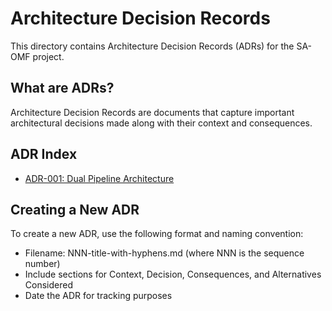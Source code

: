 # Architecture Decision Records

This directory contains Architecture Decision Records (ADRs) for the SA-OMF project.

## What are ADRs?

Architecture Decision Records are documents that capture important architectural decisions made along with their context and consequences.

## ADR Index

- [ADR-001: Dual Pipeline Architecture](001-dual-pipeline-architecture.md)

## Creating a New ADR

To create a new ADR, use the following format and naming convention:

- Filename: NNN-title-with-hyphens.md (where NNN is the sequence number)
- Include sections for Context, Decision, Consequences, and Alternatives Considered
- Date the ADR for tracking purposes
